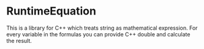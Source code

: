RuntimeEquation
===

This is a library for C++ which treats string as mathematical expression. 
For every variable in the formulas you can provide C++ double and calculate the result.
